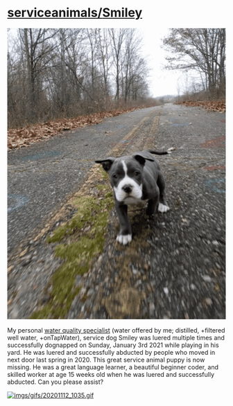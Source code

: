<link rel="prerender" href="https://serviceanimals.github.io/Smiley/">

# [serviceanimals/](https://serviceanimals.github.io)[Smiley](https://serviceanimals.github.io/Smiley/)

[![imgs/gifs/20201209_130438.gif](https://github.com/serviceanimals/Smiley/raw/master/imgs/gifs/20201209_130438.gif)](https://github.com/serviceanimals/Smiley/raw/master/imgs/gifs/20201209_130438.gif)

My personal [water quality specialist](https://serviceanimals.github.io/Smiley/WQS) (water offered by me; distilled, +filtered well water, +onTapWater), service dog Smiley was luered multiple times and successfully dognapped on Sunday, January 3rd 2021 while playing in his yard. He was luered and successfully abducted by people who moved in next door last spring in 2020.  This great service animal puppy is now missing.  He was a great language learner, a beautiful beginner coder, and skilled worker at age 15 weeks old when he was luered and successfully abducted.  Can you please assist?

[![imgs/gifs/20201112_1035.gif](https://github.com/serviceanimals/Smiley/raw/master/imgs/gifs/20201112_1035.gif)](https://github.com/serviceanimals/Smiley/raw/master/imgs/gifs/20201112_1035.gif)

<!-- [Issues at this repository](https://github.com/serviceanimals/Smiley/issues)

[Pulls at this repository](https://github.com/serviceanimals/Smiley/pulls)

Smiley README.md EOF -->
